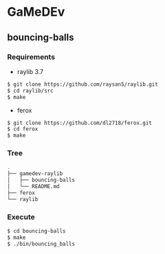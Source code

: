 # GaMeDEv

## bouncing-balls

### Requirements

- raylib 3.7

``` bash
$ git clone https://github.com/raysan5/raylib.git
$ cd raylib/src
$ make
```

- ferox

``` bash
$ git clone https://github.com/dl2718/ferox.git
$ cd ferox
$ make
```

### Tree

``` bash
.
├── gamedev-raylib
│   ├── bouncing-balls
│   └── README.md
├── ferox
└── raylib

```

### Execute

``` bash
$ cd bouncing-balls
$ make
$ ./bin/bouncing_balls
```

